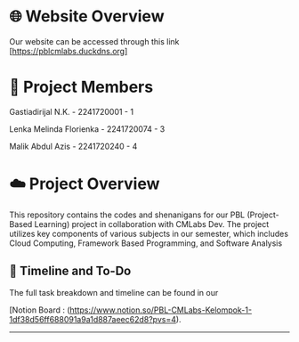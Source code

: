 # 🌐 Website Overview
Our website can be accessed through this link [https://pblcmlabs.duckdns.org]

# 👤 Project Members

Gastiadirijal N.K. - 2241720001 - 1

Lenka Melinda Florienka - 2241720074 - 3

Malik Abdul Azis - 2241720240 - 4

# ☁️ Project Overview

This repository contains the codes and shenanigans for our PBL (Project-Based Learning) project in collaboration with CMLabs Dev. The project utilizes key components of various subjects in our semester, which includes Cloud Computing, Framework Based Programming, and Software Analysis


## 📅 Timeline and To-Do

The full task breakdown and timeline can be found in our 

[Notion Board : (https://www.notion.so/PBL-CMLabs-Kelompok-1-1df38d56ff688091a9a1d887aeec62d8?pvs=4).

---

